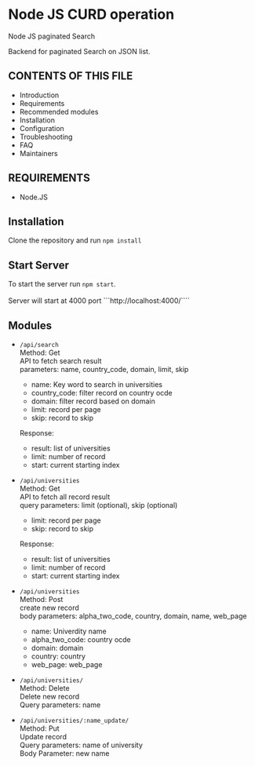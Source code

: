 # Node JS CURD operation

Node JS paginated Search

Backend for paginated Search on JSON list.

## CONTENTS OF THIS FILE

- Introduction
- Requirements
- Recommended modules
- Installation
- Configuration
- Troubleshooting
- FAQ
- Maintainers

## REQUIREMENTS

- Node.JS

## Installation

Clone the repository and run ```npm install```

## Start Server

To start the server run ```npm start```.</br>    
Server will start at 4000 port
```http://localhost:4000/````

## Modules

* ```/api/search```  
    Method: Get  
    API to fetch search result  
    parameters: name, country_code, domain, limit, skip

    * name: Key word to search in universities
    * country_code: filter record on country ocde
    * domain: filter record based on domain
    * limit: record per page
    * skip: record to skip 

    Response: 
    * result: list of universities
    * limit: number of record
    * start: current starting index

* ```/api/universities```  
    Method: Get  
    API to fetch all record result  
    query parameters: limit (optional), skip (optional)

    * limit: record per page
    * skip: record to skip 

    Response: 
    * result: list of universities
    * limit: number of record
    * start: current starting index

* ```/api/universities```  
    Method: Post  
    create new record  
    body parameters: alpha_two_code, country, domain, name, web_page

    * name: Univerdity name
    * alpha_two_code: country ocde
    * domain:  domain
    * country: country
    * web_page: web_page
    
* ```/api/universities/```  
    Method: Delete  
    Delete new record  
    Query parameters: name

    

* ```/api/universities/:name_update/```  
    Method: Put  
    Update record  
    Query parameters: name of university  
    Body Parameter: new name

    

    